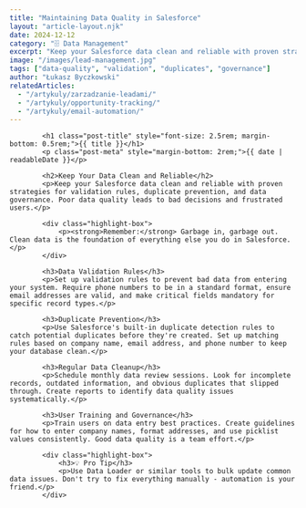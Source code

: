 ```yaml
---
title: "Maintaining Data Quality in Salesforce"
layout: "article-layout.njk"
date: 2024-12-12
category: "🗄️ Data Management"
excerpt: "Keep your Salesforce data clean and reliable with proven strategies for validation rules, duplicate prevention, and data governance."
image: "/images/lead-management.jpg"
tags: ["data-quality", "validation", "duplicates", "governance"]
author: "Łukasz Byczkowski"
relatedArticles:
  - "/artykuly/zarzadzanie-leadami/"
  - "/artykuly/opportunity-tracking/"
  - "/artykuly/email-automation/"
---
```



            <h1 class="post-title" style="font-size: 2.5rem; margin-bottom: 0.5rem;">{{ title }}</h1>
            <p class="post-meta" style="margin-bottom: 2rem;">{{ date | readableDate }}</p>
            
            <h2>Keep Your Data Clean and Reliable</h2>
            <p>Keep your Salesforce data clean and reliable with proven strategies for validation rules, duplicate prevention, and data governance. Poor data quality leads to bad decisions and frustrated users.</p>
            
            <div class="highlight-box">
                <p><strong>Remember:</strong> Garbage in, garbage out. Clean data is the foundation of everything else you do in Salesforce.</p>
            </div>

            <h3>Data Validation Rules</h3>
            <p>Set up validation rules to prevent bad data from entering your system. Require phone numbers to be in a standard format, ensure email addresses are valid, and make critical fields mandatory for specific record types.</p>

            <h3>Duplicate Prevention</h3>
            <p>Use Salesforce's built-in duplicate detection rules to catch potential duplicates before they're created. Set up matching rules based on company name, email address, and phone number to keep your database clean.</p>

            <h3>Regular Data Cleanup</h3>
            <p>Schedule monthly data review sessions. Look for incomplete records, outdated information, and obvious duplicates that slipped through. Create reports to identify data quality issues systematically.</p>

            <h3>User Training and Governance</h3>
            <p>Train users on data entry best practices. Create guidelines for how to enter company names, format addresses, and use picklist values consistently. Good data quality is a team effort.</p>

            <div class="highlight-box">
                <h3>💡 Pro Tip</h3>
                <p>Use Data Loader or similar tools to bulk update common data issues. Don't try to fix everything manually - automation is your friend.</p>
            </div>

